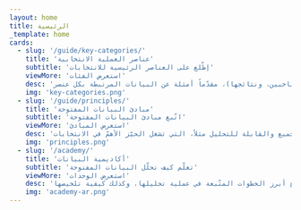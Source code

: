 ```yaml
---
layout: home
title: الرئيسية
_template: home
cards:
  - slug: '/guide/key-categories/'
    title: 'عناصر العملية الانتخابية'
    subtitle: 'إطّلع على العناصر الرئيسية للانتخابات'
    viewMore: 'استعرض الفئات'
    desc: 'ما هي البيانات المهمة؟ يسلّط دليل البيانات الانتخابية الضوء على العناصر الأساسية للعملية الانتخابية (أي المؤهّلات المطلوبة للترشح والاقتراع، وتسجيل الناخبين، ونتائجها)، مقدّماً أمثلة عن البيانات المرتبطة بكل عنصر.'
    img: 'key-categories.png'
  - slug: '/guide/principles/'
    title: 'مبادئ البيانات المفتوحة'
    subtitle: 'اتّبع مبادئ البيانات المفتوحة'
    viewMore: 'استعرض المبادئ'
    desc: 'إلى أي مدى تعتبر البيانات مفتوحة؟ يبيّن دليل البيانات الانتخابية ما هي مبادئ البيانات المفتوحة، الآنية والتفصيلية والمتاحة للجميع والقابلة للتحليل مثلاً، التي تشغل الحيّز الأهمّ في الانتخابات.'
    img: 'principles.png'
  - slug: '/academy/'
    title: 'أكاديمية البيانات'
    subtitle: 'تعلّم كيف تحلّل البيانات المفتوحة'
    viewMore: 'استعرض الوحدات'
    desc: 'لنستثمر البيانات قدر الإمكان! تساعدك أكاديمية البيانات الانتخابية على استعمال البيانات المتاحة، وتحليلها. وتشرح الوحدات المستندة إلى المشروع أبرز الخطوات المتّبعة في عملية تحليلها، وكذلك كيفية تلخيصها.'
    img: 'academy-ar.png'
---
```

